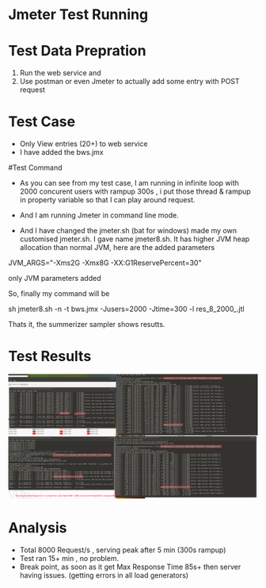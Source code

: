 
# Jmeter Test Running 
 
 # Test Data Prepration 
 1. Run the web service and 
 2. Use postman or even Jmeter to actually add some entry with POST request
 
 # Test Case 
 
 - Only View entries (20+) to web service 
 - I have added the bws.jmx
 
 #Test Command 
 - As you can see from my test case, I am running in infinite loop with 2000 concurent users with rampup 300s , 
 i put those thread & rampup in property variable so that I can play around request. 
 
 - And I am running Jmeter in command line mode. 
 
 - And I have changed the jmeter.sh (bat for windows) made my own customised jmeter.sh. I gave name jmeter8.sh. It has higher JVM heap allocation than normal JVM, here are the added parameters
 
 JVM_ARGS="-Xms2G -Xmx8G -XX:G1ReservePercent=30"
 
 only JVM parameters added 
 
 So, finally my command will be 
 
 sh jmeter8.sh -n -t bws.jmx -Jusers=2000 -Jtime=300 -l res_8_2000_.jtl
 
 Thats it, the summerizer sampler shows resutts. 

 
 
 # Test Results 
 ![Screenshot](Selection_003.png)
 
 # Analysis 
 - Total 8000 Request/s , serving peak after 5 min (300s rampup)
 - Test ran 15+ min , no problem. 
 - Break point, as soon as it get Max Response Time 85s+ then server having issues. (getting errors in all load generators) 

